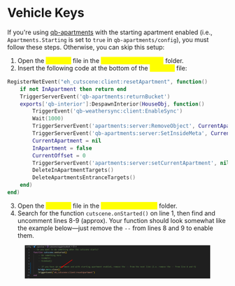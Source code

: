 # Vehicle Keys

If you're using [qb-apartments](https://github.com/qbcore-framework/qb-apartments) with the starting apartment enabled (i.e., `Apartments.Starting` is set to `true` in `qb-apartments/config`), you must follow these steps. Otherwise, you can skip this setup:

1. Open the <mark style="color:yellow;">`main.lua`</mark> file in the <mark style="color:yellow;">`qb-apartments/client`</mark> folder.
2. Insert the following code at the bottom of the <mark style="color:yellow;">`main.lua`</mark> file:

```lua
RegisterNetEvent("eh_cutscene:client:resetApartment", function()
    if not InApartment then return end
    TriggerServerEvent('qb-apartments:returnBucket')
    exports['qb-interior']:DespawnInterior(HouseObj, function()
        TriggerEvent('qb-weathersync:client:EnableSync')
        Wait(1000)
        TriggerServerEvent('apartments:server:RemoveObject', CurrentApartment, ClosestHouse)
        TriggerServerEvent('qb-apartments:server:SetInsideMeta', CurrentApartment, false)
        CurrentApartment = nil
        InApartment = false
        CurrentOffset = 0
        TriggerServerEvent('apartments:server:setCurrentApartment', nil)
        DeleteInApartmentTargets()
        DeleteApartmentsEntranceTargets()
    end)
end)
```

3. Open the <mark style="color:yellow;">`open.lua`</mark> file in the <mark style="color:yellow;">`eh_cutscene/config`</mark> folder.
4. Search for the function `cutscene.onStarted()` on line 1, then find and uncomment lines 8-9 (approx). Your function should look somewhat like the example below—just remove the `--` from lines 8 and 9 to enable them.

<figure><img src="../../../.gitbook/assets/image.png" alt=""><figcaption></figcaption></figure>

